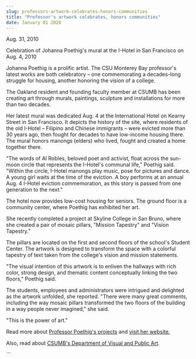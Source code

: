```yaml
---
slug: professors-artwork-celebrates-honors-communities
title: "Professor's artwork celebrates, honors communities"
date: January 01 2020
---
```


 
<p>Aug. 31, 2010</p>
<p>
  Celebration of Johanna Poethig's mural at the I&#45;Hotel in San Francisco on
  Aug. 4, 2010
</p>
<p>
  Johanna Poethig is a prolific artist. The CSU Monterey Bay professor's latest
  works are both celebratory – one commemorating a decades&#45;long struggle for
  housing, another honoring the vision of a college.
</p>
<p>
  The Oakland resident and founding faculty member at CSUMB has been creating
  art through murals, paintings, sculpture and installations for more than two
  decades.
</p>
<p>
  Her latest mural was dedicated Aug. 4 at the International Hotel on Kearny
  Street in San Francisco. It depicts the history of the site, where residents
  of the old I&#45;Hotel – Filipino and Chinese immigrants – were evicted more
  than 30 years ago, then fought for decades to have low&#45;income housing
  there. The mural honors manongs &#40;elders&#41; who lived, fought and created
  a home together there.
</p>
<p>
  "The words of Al Robles, beloved poet and activist, float across the
  sun&#45;moon circle that represents the I&#45;Hotel's communal life," Poethig
  said. "Within the circle, I&#45;Hotel manongs play music, pose for pictures
  and dance. A young girl waits at the time of the eviction. A boy performs at
  an annual Aug. 4 I&#45;Hotel eviction commemoration, as this story is passed
  from one generation to the next."
</p>
<p>
  The hotel now provides low&#45;cost housing for seniors. The ground floor is a
  community center, where Poethig has exhibited her art.
</p>
<p>
  She recently completed a project at Skyline College in San Bruno, where she
  created a pair of mosaic pillars, "Mission Tapestry" and "Vision Tapestry."
</p>
<p>
  The pillars are located on the first and second floors of the school's Student
  Center. The artwork is designed to transform the space with a colorful
  tapestry of text taken from the college's vision and mission statements.
</p>
<p>
  "The visual intention of this artwork is to enliven the hallways with rich
  color, strong design, and thematic content conceptually linking the two
  floors," Poethig said.
</p>
<p>
  The students, employees and administrators were intrigued and delighted as the
  artwork unfolded, she reported. "There were many great comments, including the
  way mosaic pillars transformed the two floors of the building in a way people
  never imagined," she said.
</p>
<p>"This is the power of art."</p>
<p>
  Read more about
  <a href="https://csumb.edu/site/x15885.xml">Professor Poethig's projects</a>
  and <a href="https://johannapoethig.com/">visit her website</a
  ><a href="https://www.johannapoethig.com">.</a>
</p>
<p>
  Also, read about
  <a href="https://csumb.edu/vpa">CSUMB's Department of Visual and Public Art</a
  >.
</p>
```
